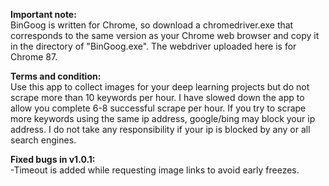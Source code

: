 <b> Important note: </b><br/>
BinGoog is written for Chrome, so download a chromedriver.exe that corresponds to the same version as your Chrome web browser and copy it in the directory of "BinGoog.exe". The webdriver uploaded here is for Chrome 87. 


<b>Terms and condition:</b><br/>
Use this app to collect images for your deep learning projects but do not scrape more than 10 keywords per hour. I have slowed down the app to allow you complete 6-8 successful scrape per hour. If you try to scrape more keywords using the same ip address, google/bing may block your ip address. I do not take any responsibility if your ip is blocked by any or all search engines.

<b>Fixed bugs in v1.0.1:</b><br/>
-Timeout is added while requesting image links to avoid early freezes.

